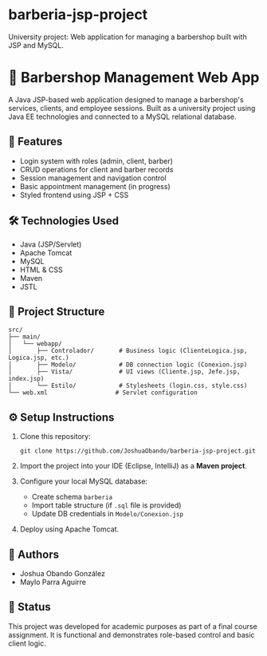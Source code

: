 # barberia-jsp-project
University project: Web application for managing a barbershop built with JSP and MySQL.

# 💈 Barbershop Management Web App

A Java JSP-based web application designed to manage a barbershop's services, clients, and employee sessions. Built as a university project using Java EE technologies and connected to a MySQL relational database.

## 📌 Features

- Login system with roles (admin, client, barber)
- CRUD operations for client and barber records
- Session management and navigation control
- Basic appointment management (in progress)
- Styled frontend using JSP + CSS

## 🛠️ Technologies Used

- Java (JSP/Servlet)
- Apache Tomcat
- MySQL
- HTML & CSS
- Maven
- JSTL

## 📁 Project Structure

```
src/
├── main/
│   └── webapp/
│       ├── Controlador/       # Business logic (ClienteLogica.jsp, Logica.jsp, etc.)
│       ├── Modelo/            # DB connection logic (Conexion.jsp)
│       ├── Vista/             # UI views (Cliente.jsp, Jefe.jsp, index.jsp)
│       └── Estilo/            # Stylesheets (login.css, style.css)
└── web.xml                   # Servlet configuration
```

## ⚙️ Setup Instructions

1. Clone this repository:
   ```
   git clone https://github.com/JoshuaObando/barberia-jsp-project.git
   ```

2. Import the project into your IDE (Eclipse, IntelliJ) as a **Maven project**.

3. Configure your local MySQL database:
   - Create schema `barberia`
   - Import table structure (if `.sql` file is provided)
   - Update DB credentials in `Modelo/Conexion.jsp`

4. Deploy using Apache Tomcat.

## 🧠 Authors

- Joshua Obando González
- Maylo Parra Aguirre

## 📌 Status

This project was developed for academic purposes as part of a final course assignment. It is functional and demonstrates role-based control and basic client logic.

